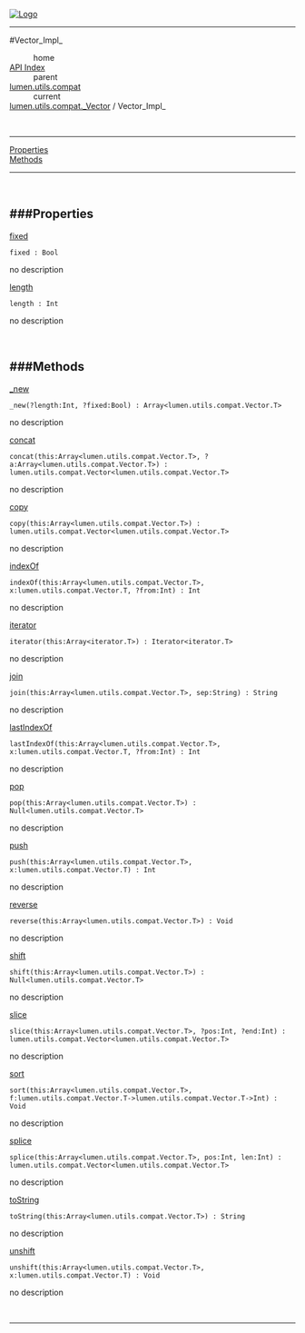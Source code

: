 
[![Logo](../../../../../images/logo.png)](../../../../../index.html)

---

#Vector_Impl_


&emsp;&emsp;&emsp;home   
[API Index](../../../../../api/index.html#lumen.utils)   
&emsp;&emsp;&emsp;parent    
[lumen.utils.compat](../)     
&emsp;&emsp;&emsp;current    
[lumen.utils.compat._Vector](./) / Vector_Impl_

<br/>

---


[Properties](#Properties)   
[Methods](#Methods)   


---

&nbsp;   

<a class="lift" name="Properties" ></a>
###Properties   
---
<a class="lift" name="fixed" href="#fixed">fixed</a>



`fixed : Bool`

<span class="small_desc_flat"> no description </span>   

<a class="lift" name="length" href="#length">length</a>



`length : Int`

<span class="small_desc_flat"> no description </span>   

&nbsp;   

<a class="lift" name="Methods" ></a>
###Methods   
---
<a class="lift" name="_new" href="#_new">_new</a>



`_new(?length:Int, ?fixed:Bool) : Array<lumen.utils.compat.Vector.T>`

<span class="small_desc_flat"> no description </span>   

<a class="lift" name="concat" href="#concat">concat</a>



`concat(this:Array<lumen.utils.compat.Vector.T>, ?a:Array<lumen.utils.compat.Vector.T>) : lumen.utils.compat.Vector<lumen.utils.compat.Vector.T>`

<span class="small_desc_flat"> no description </span>   

<a class="lift" name="copy" href="#copy">copy</a>



`copy(this:Array<lumen.utils.compat.Vector.T>) : lumen.utils.compat.Vector<lumen.utils.compat.Vector.T>`

<span class="small_desc_flat"> no description </span>   

<a class="lift" name="indexOf" href="#indexOf">indexOf</a>



`indexOf(this:Array<lumen.utils.compat.Vector.T>, x:lumen.utils.compat.Vector.T, ?from:Int) : Int`

<span class="small_desc_flat"> no description </span>   

<a class="lift" name="iterator" href="#iterator">iterator</a>



`iterator(this:Array<iterator.T>) : Iterator<iterator.T>`

<span class="small_desc_flat"> no description </span>   

<a class="lift" name="join" href="#join">join</a>



`join(this:Array<lumen.utils.compat.Vector.T>, sep:String) : String`

<span class="small_desc_flat"> no description </span>   

<a class="lift" name="lastIndexOf" href="#lastIndexOf">lastIndexOf</a>



`lastIndexOf(this:Array<lumen.utils.compat.Vector.T>, x:lumen.utils.compat.Vector.T, ?from:Int) : Int`

<span class="small_desc_flat"> no description </span>   

<a class="lift" name="pop" href="#pop">pop</a>



`pop(this:Array<lumen.utils.compat.Vector.T>) : Null<lumen.utils.compat.Vector.T>`

<span class="small_desc_flat"> no description </span>   

<a class="lift" name="push" href="#push">push</a>



`push(this:Array<lumen.utils.compat.Vector.T>, x:lumen.utils.compat.Vector.T) : Int`

<span class="small_desc_flat"> no description </span>   

<a class="lift" name="reverse" href="#reverse">reverse</a>



`reverse(this:Array<lumen.utils.compat.Vector.T>) : Void`

<span class="small_desc_flat"> no description </span>   

<a class="lift" name="shift" href="#shift">shift</a>



`shift(this:Array<lumen.utils.compat.Vector.T>) : Null<lumen.utils.compat.Vector.T>`

<span class="small_desc_flat"> no description </span>   

<a class="lift" name="slice" href="#slice">slice</a>



`slice(this:Array<lumen.utils.compat.Vector.T>, ?pos:Int, ?end:Int) : lumen.utils.compat.Vector<lumen.utils.compat.Vector.T>`

<span class="small_desc_flat"> no description </span>   

<a class="lift" name="sort" href="#sort">sort</a>



`sort(this:Array<lumen.utils.compat.Vector.T>, f:lumen.utils.compat.Vector.T->lumen.utils.compat.Vector.T->Int) : Void`

<span class="small_desc_flat"> no description </span>   

<a class="lift" name="splice" href="#splice">splice</a>



`splice(this:Array<lumen.utils.compat.Vector.T>, pos:Int, len:Int) : lumen.utils.compat.Vector<lumen.utils.compat.Vector.T>`

<span class="small_desc_flat"> no description </span>   

<a class="lift" name="toString" href="#toString">toString</a>



`toString(this:Array<lumen.utils.compat.Vector.T>) : String`

<span class="small_desc_flat"> no description </span>   

<a class="lift" name="unshift" href="#unshift">unshift</a>



`unshift(this:Array<lumen.utils.compat.Vector.T>, x:lumen.utils.compat.Vector.T) : Void`

<span class="small_desc_flat"> no description </span>   



&nbsp;
&nbsp;
&nbsp;

---  


&nbsp;   
&nbsp;   